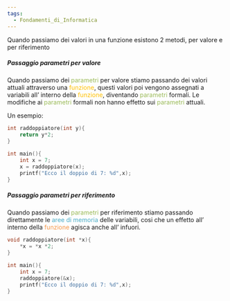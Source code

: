 ```yaml
---
tags:
  - Fondamenti_di_Informatica
---
```

Quando passiamo dei valori in una funzione esistono 2 metodi, per valore e per riferimento

##### Passaggio parametri per valore

Quando passiamo dei <font color="#9bbb59">parametri</font> per valore stiamo passando dei valori attuali attraverso una <font color="#ffc000">funzione</font>, questi valori poi vengono assegnati a variabili all’ interno della <font color="#ffc000">funzione</font>, diventando <font color="#9bbb59">parametri</font> formali.
Le modifiche ai <font color="#9bbb59">parametri</font> formali non hanno effetto sui <font color="#9bbb59">parametri</font> attuali.

Un esempio:
```C
int raddoppiatore(int y){
	return y*2;
}

int main(){
	int x = 7;
	x = raddoppiatore(x);
	printf("Ecco il doppio di 7: %d",x);
}
```


##### Passaggio parametri per riferimento

Quando passiamo dei <font color="#9bbb59">parametri</font> per riferimento stiamo passando direttamente le <font color="#4bacc6">aree di memoria</font> delle variabili, cosi che un effetto all’ interno della <font color="#f79646">funzione</font> agisca anche all’ infuori.

```C
void raddoppiatore(int *x){
	*x = *x *2;
}

int main(){
	int x = 7;
	raddoppiatore(&x);
	printf("Ecco il doppio di 7: %d",x);
}
```